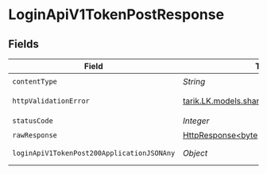# LoginApiV1TokenPostResponse


## Fields

| Field                                                                                                                    | Type                                                                                                                     | Required                                                                                                                 | Description                                                                                                              |
| ------------------------------------------------------------------------------------------------------------------------ | ------------------------------------------------------------------------------------------------------------------------ | ------------------------------------------------------------------------------------------------------------------------ | ------------------------------------------------------------------------------------------------------------------------ |
| `contentType`                                                                                                            | *String*                                                                                                                 | :heavy_check_mark:                                                                                                       | N/A                                                                                                                      |
| `httpValidationError`                                                                                                    | [tarik.LK.models.shared.HTTPValidationError](../../models/shared/HTTPValidationError.md)                                 | :heavy_minus_sign:                                                                                                       | Validation Error                                                                                                         |
| `statusCode`                                                                                                             | *Integer*                                                                                                                | :heavy_check_mark:                                                                                                       | N/A                                                                                                                      |
| `rawResponse`                                                                                                            | [HttpResponse<byte[]>](https://docs.oracle.com/en/java/javase/11/docs/api/java.net.http/java/net/http/HttpResponse.html) | :heavy_minus_sign:                                                                                                       | N/A                                                                                                                      |
| `loginApiV1TokenPost200ApplicationJSONAny`                                                                               | *Object*                                                                                                                 | :heavy_minus_sign:                                                                                                       | Successful Response                                                                                                      |